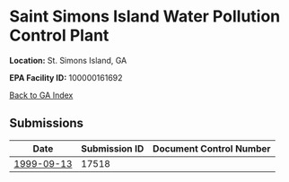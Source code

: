 # Saint Simons Island Water Pollution Control Plant

**Location:** St. Simons Island, GA

**EPA Facility ID:** 100000161692

[Back to GA Index](../../index.md)

## Submissions

| Date | Submission ID | Document Control Number |
|------|--------------|-------------------------|
| [1999-09-13](submissions/17518.md) | 17518 |  |
